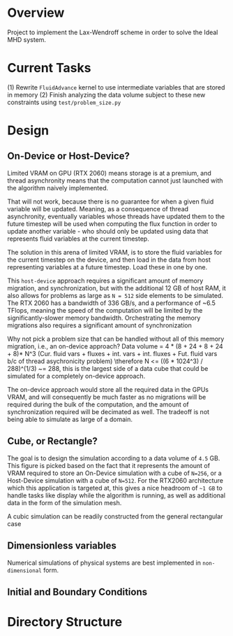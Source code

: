 # Overview
Project to implement the Lax-Wendroff scheme in order to solve the Ideal MHD system.

# Current Tasks
(1) Rewrite `FluidAdvance` kernel to use intermediate variables that are stored in memory
(2) Finish analyzing the data volume subject to these new constraints using `test/problem_size.py`

# Design
## On-Device or Host-Device?
Limited VRAM on GPU (RTX 2060) means storage is at a premium, and thread asynchronity means that the computation cannot just launched with the algorithm naively implemented. 

That will not work, because there is no guarantee for when a given fluid variable will be updated. Meaning, as a consequence of thread asynchronity, eventually variables whose threads have updated them to the future timestep will be used when computing the flux function in order to update another variable - who should only be updated using data that represents fluid variables at the current timestep.

The solution in this arena of limited VRAM, is to store the fluid variables for the current timestep on the device, and then load in the data from host representing variables at a future timestep. Load these in one by one.

This `host-device` approach requires a significant amount of memory migration, and synchronization, but with the additional 12 GB of host RAM, it also allows 
for problems as large as `N = 512` side elements to be simulated. The RTX 2060 has a bandwidth of 336 GB/s, and a performance of ~6.5 TFlops, meaning the speed
of the computation will be limited by the significantly-slower memory bandwidth. Orchestrating the memory migrations also requires a significant amount of 
synchronization

Why not pick a problem size that can be handled without all of this memory migration, i.e., an on-device approach?
Data volume = 4 * (8 + 24 + 8 + 24 + 8)* N^3 (Cur. fluid vars + fluxes + int. vars + int. fluxes + Fut. fluid vars b/c of thread asychronicity problem)
\therefore N <= ((6 * 1024^3) / 288)^(1/3) ~= 288, this is the largest side of a data cube that could be simulated for a completely on-device approach.

The on-device approach would store all the required data in the GPUs VRAM, and will consequently be much faster as no migrations will be required during the 
bulk of the computation, and the amount of synchronization required will be decimated as well. The tradeoff is not being able to simulate as large of a domain. 

## Cube, or Rectangle?
The goal is to design the simulation according to a data volume of `4.5` GB. This figure is picked based on the fact that it represents the amount of VRAM required to store an On-Device simulation with a cube of `N=256`, or a Host-Device simulation with a cube of `N=512`. For the RTX2060 architecture which this application is targeted at, this gives a nice headroom of `~1 GB` to handle tasks like display while the algorithm is running, as well as additional data in the form of the simulation mesh. 

A cubic simulation can be readily constructed from the general rectangular case

## Dimensionless variables
Numerical simulations of physical systems are best implemented in `non-dimensional` form. 

## Initial and Boundary Conditions


# Directory Structure
